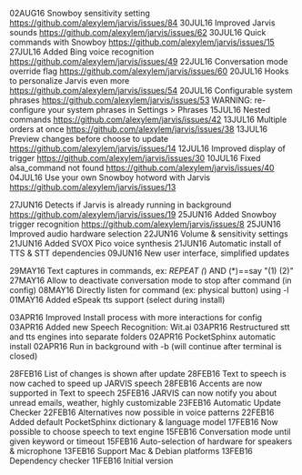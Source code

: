 02AUG16 Snowboy sensitivity setting https://github.com/alexylem/jarvis/issues/84
30JUL16 Improved Jarvis sounds https://github.com/alexylem/jarvis/issues/62
30JUL16 Quick commands with Snowboy https://github.com/alexylem/jarvis/issues/15
27JUL16 Added Bing voice recognition https://github.com/alexylem/jarvis/issues/49
22JUL16 Conversation mode override flag https://github.com/alexylem/jarvis/issues/60
20JUL16 Hooks to personalize Jarvis even more https://github.com/alexylem/jarvis/issues/54
20JUL16 Configurable system phrases https://github.com/alexylem/jarvis/issues/53
        WARNING: re-configure your system phrases in Settings > Phrases
15JUL16 Nested commands https://github.com/alexylem/jarvis/issues/42
13JUL16 Multiple orders at once https://github.com/alexylem/jarvis/issues/38
13JUL16 Preview changes before choose to update https://github.com/alexylem/jarvis/issues/14
12JUL16 Improved display of trigger https://github.com/alexylem/jarvis/issues/30
10JUL16 Fixed alsa_command not found https://github.com/alexylem/jarvis/issues/40
04JUL16 Use your own Snowboy hotword with Jarvis https://github.com/alexylem/jarvis/issues/13

27JUN16 Detects if Jarvis is already running in background https://github.com/alexylem/jarvis/issues/19
25JUN16 Added Snowboy trigger recognition https://github.com/alexylem/jarvis/issues/8
25JUN16 Improved audio hardware selection
22JUN16 Volume & sensitivity settings
21JUN16 Added SVOX Pico voice synthesis
21JUN16 Automatic install of TTS & STT dependencies
09JUN16 New user interface, simplified updates

29MAY16 Text captures in commands, ex: *REPEAT (*) AND (*)==say "(1) (2)"
27MAY16 Allow to deactivate conversation mode to stop after command (in config)
08MAY16 Directly listen for command (ex: physical button) using -l
01MAY16 Added eSpeak tts support (select during install)

03APR16 Improved Install process with more interactions for config
03APR16 Added new Speech Recognition: Wit.ai
03APR16 Restructured stt and tts engines into separate folders
02APR16 PocketSphinx automatic install
02APR16 Run in background with -b (will continue after terminal is closed)

28FEB16 List of changes is shown after update
28FEB16 Text to speech is now cached to speed up JARVIS speech
28FEB16 Accents are now supported in Text to speech
25FEB16 JARVIS can now notify you about unread emails, weather, highly customizable
23FEB16 Automatic Update Checker
22FEB16 Alternatives now possible in voice patterns
22FEB16 Added default PocketSphinx dictionary & language model
17FEB16 Now possible to choose speech to text engine
15FEB16 Conversation mode until given keyword or timeout
15FEB16 Auto-selection of hardware for speakers & microphone
13FEB16 Support Mac & Debian platforms
13FEB16 Dependency checker
11FEB16 Initial version
